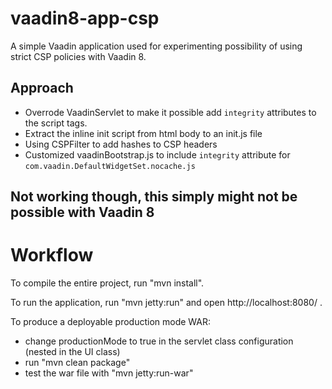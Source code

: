 vaadin8-app-csp
==============

A simple Vaadin application used for experimenting possibility of using strict CSP policies with Vaadin 8. 

Approach
--------
* Overrode VaadinServlet to make it possible add `integrity` attributes to the script tags.
* Extract the inline init script from html body to an init.js file
* Using CSPFilter to add hashes to CSP headers
* Customized vaadinBootstrap.js to include `integrity` attribute for `com.vaadin.DefaultWidgetSet.nocache.js`

Not working though, this simply might not be possible with Vaadin 8
-----

Workflow
========

To compile the entire project, run "mvn install".

To run the application, run "mvn jetty:run" and open http://localhost:8080/ .

To produce a deployable production mode WAR:
- change productionMode to true in the servlet class configuration (nested in the UI class)
- run "mvn clean package"
- test the war file with "mvn jetty:run-war"
